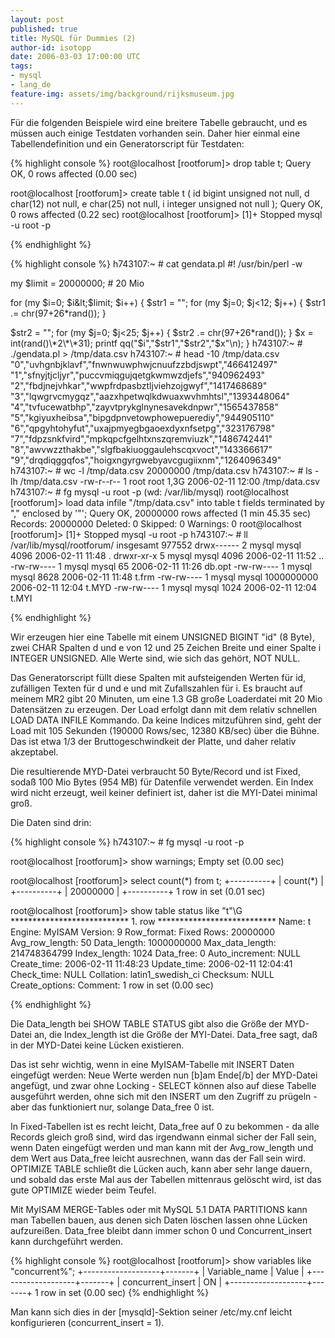 ```yaml
---
layout: post
published: true
title: MySQL für Dummies (2)
author-id: isotopp
date: 2006-03-03 17:00:00 UTC
tags:
- mysql
- lang_de
feature-img: assets/img/background/rijksmuseum.jpg
---
```

Für die folgenden Beispiele wird eine breitere Tabelle gebraucht, und es müssen auch einige Testdaten vorhanden sein. Daher hier einmal eine Tabellendefinition und ein Generatorscript für Testdaten:


{% highlight console %}
root@localhost [rootforum]> drop table t;
Query OK, 0 rows affected (0.00 sec)

root@localhost [rootforum]> create table t ( id bigint unsigned not null, d char(12) not null, e char(25) not null, i integer unsigned not null );
Query OK, 0 rows affected (0.22 sec)
root@localhost [rootforum]>
[1]+  Stopped                 mysql -u root -p

{% endhighlight %}



{% highlight console %}
h743107:~ # cat gendata.pl
#! /usr/bin/perl -w

my $limit = 20000000; # 20 Mio

for (my $i=0; $i&lt;$limit; $i++) {
  $str1 = "";
  for (my $j=0; $j&lt;12; $j++) {
    $str1 .= chr(97+26\*rand());
  }

  $str2 = "";
  for (my $j=0; $j&lt;25; $j++) {
    $str2 .= chr(97+26\*rand());
  }
  $x = int(rand()\*2\*\*31);
  printf qq("$i","$str1","$str2","$x"\n);
}
h743107:~ # ./gendata.pl > /tmp/data.csv
h743107:~ # head -10 /tmp/data.csv
"0","uvhgnbjklavf","fnwnwuwphwjcnuufzzbdjswpt","466412497"
"1","sfnyjtjcljyr","puccvmiqgujqetgkwmwzdjefs","940962493"
"2","fbdjnejvhkar","wwpfrdpasbztljviehzojgwyf","1417468689"
"3","lqwgrvcmygqz","aazxhpetwqlkdwuaxwvhmhtsl","1393448064"
"4","tvfucewatbhp","zayvtprykglnynesavekdnpwr","1565437858"
"5","kgiyuxheibsa","bipgdpnvetowphowepuerediy","944905110"
"6","qpgyhtohyfut","uxajpmyegbgaoexdyxnfsetpg","323176798"
"7","fdpzsnkfvird","mpkqpcfgelhtxnszqremviuzk","1486742441"
"8","awvwzzthakbe","slgfbakiuoggaulehscqxvoct","143366617"
"9","drqdiqggqfos","hoigxngyrgwebyavcgugiixnm","1264096349"
h743107:~ # wc -l /tmp/data.csv
20000000 /tmp/data.csv
h743107:~ # ls -lh /tmp/data.csv
-rw-r--r--  1 root root 1,3G 2006-02-11 12:00 /tmp/data.csv
h743107:~ # fg
mysql -u root -p        (wd: /var/lib/mysql)
root@localhost [rootforum]> load data infile "/tmp/data.csv" into table t fields terminated by "," enclosed by '"';
Query OK, 20000000 rows affected (1 min 45.35 sec)
Records: 20000000  Deleted: 0  Skipped: 0  Warnings: 0
root@localhost [rootforum]>
[1]+  Stopped                 mysql -u root -p
h743107:~ # ll /var/lib/mysql/rootforum/
insgesamt 977552
drwx------  2 mysql mysql       4096 2006-02-11 11:48 .
drwxr-xr-x  5 mysql mysql       4096 2006-02-11 11:52 ..
-rw-rw----  1 mysql mysql         65 2006-02-11 11:26 db.opt
-rw-rw----  1 mysql mysql       8628 2006-02-11 11:48 t.frm
-rw-rw----  1 mysql mysql 1000000000 2006-02-11 12:04 t.MYD
-rw-rw----  1 mysql mysql       1024 2006-02-11 12:04 t.MYI

{% endhighlight %}


Wir erzeugen hier eine Tabelle mit einem UNSIGNED BIGINT "id" (8 Byte), zwei CHAR Spalten d und e von 12 und 25 Zeichen Breite und einer Spalte i INTEGER UNSIGNED. Alle Werte sind, wie sich das gehört, NOT NULL.

Das Generatorscript füllt diese Spalten mit aufsteigenden Werten für id, zufälligen Texten für d und e und mit Zufallszahlen für i. Es braucht auf meinem MR2 gibt 20 Minuten, um eine 1.3 GB große Loaderdatei mit 20 Mio Datensätzen zu erzeugen. Der Load erfolgt dann mit dem relativ schnellen LOAD DATA INFILE Kommando. Da keine Indices mitzuführen sind, geht der Load mit 105 Sekunden (190000 Rows/sec, 12380 KB/sec) über die Bühne. Das ist etwa 1/3 der Bruttogeschwindkeit der Platte, und daher relativ akzeptabel.

Die resultierende MYD-Datei verbraucht 50 Byte/Record und ist Fixed, sodaß 100 Mio Bytes (954 MB) für Datenfile verwendet werden. Ein Index wird nicht erzeugt, weil keiner definiert ist, daher ist die MYI-Datei minimal groß.

Die Daten sind drin:


{% highlight console %}
h743107:~ # fg
mysql -u root -p

root@localhost [rootforum]> show warnings;
Empty set (0.00 sec)

root@localhost [rootforum]> select count(\*) from t;
+----------+
| count(\*) |
+----------+
| 20000000 |
+----------+
1 row in set (0.01 sec)

root@localhost [rootforum]> show table status like "t"\G
\*\*\*\*\*\*\*\*\*\*\*\*\*\*\*\*\*\*\*\*\*\*\*\*\*\*\* 1. row \*\*\*\*\*\*\*\*\*\*\*\*\*\*\*\*\*\*\*\*\*\*\*\*\*\*\*
           Name: t
         Engine: MyISAM
        Version: 9
     Row_format: Fixed
           Rows: 20000000
 Avg_row_length: 50
    Data_length: 1000000000
Max_data_length: 214748364799
   Index_length: 1024
      Data_free: 0
 Auto_increment: NULL
    Create_time: 2006-02-11 11:48:23
    Update_time: 2006-02-11 12:04:41
     Check_time: NULL
      Collation: latin1_swedish_ci
       Checksum: NULL
 Create_options:
        Comment:
1 row in set (0.00 sec)

{% endhighlight %}


Die Data_length bei SHOW TABLE STATUS gibt also die Größe der MYD-Datei an, die Index_length ist die Größe der MYI-Datei. Data_free sagt, daß in der MYD-Datei keine Lücken existieren.

Das ist sehr wichtig, wenn in eine MyISAM-Tabelle mit INSERT Daten eingefügt werden: Neue Werte werden nun [b]am Ende[/b] der MYD-Datei angefügt, und zwar ohne Locking - SELECT können also auf diese Tabelle ausgeführt werden, ohne sich mit den INSERT um den Zugriff zu prügeln - aber das funktioniert nur, solange Data_free 0 ist.

In Fixed-Tabellen ist es recht leicht, Data_free auf 0 zu bekommen - da alle Records gleich groß sind, wird das irgendwann einmal sicher der Fall sein, wenn Daten eingefügt werden und man kann mit der Avg_row_length und dem Wert aus Data_free leicht ausrechnen, wann das der Fall sein wird. OPTIMIZE TABLE schließt die Lücken auch, kann aber sehr lange dauern, und sobald das erste Mal aus der Tabellen mittenraus gelöscht wird, ist das gute OPTIMIZE wieder beim Teufel.

Mit MyISAM MERGE-Tables oder mit MySQL 5.1 DATA PARTITIONS kann man Tabellen bauen, aus denen sich Daten löschen lassen ohne Lücken aufzureißen. Data_free bleibt dann immer schon 0 und Concurrent_insert kann durchgeführt werden.


{% highlight console %}
root@localhost [rootforum]> show variables like "concurrent%";
+-------------------+-------+
| Variable_name     | Value |
+-------------------+-------+
| concurrent_insert | ON    |
+-------------------+-------+
1 row in set (0.00 sec)
{% endhighlight %}


Man kann sich dies in der [mysqld]-Sektion seiner /etc/my.cnf leicht konfigurieren (concurrent_insert = 1).

